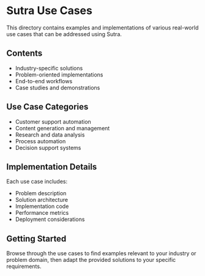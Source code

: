 # Sutra Use Cases

This directory contains examples and implementations of various real-world use cases that can be addressed using Sutra.

## Contents

- Industry-specific solutions
- Problem-oriented implementations
- End-to-end workflows
- Case studies and demonstrations

## Use Case Categories

- Customer support automation
- Content generation and management
- Research and data analysis
- Process automation
- Decision support systems

## Implementation Details

Each use case includes:
- Problem description
- Solution architecture
- Implementation code
- Performance metrics
- Deployment considerations

## Getting Started

Browse through the use cases to find examples relevant to your industry or problem domain, then adapt the provided solutions to your specific requirements.
